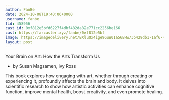 ```yaml
---
author: FanBe
date: 2024-10-08T19:40:06+0000
username: fanbe
fid: 458956
cast_id: 0xf812e5bfd6227f4dbf482da82e771cc2256be166
cast: https://farcaster.xyz/fanbe/0xf812e5bf
image: https://imagedelivery.net/BXluQx4ige9GuW0Ia56BHw/3b429db1-1af6-41d9-27b8-4259e8209d00/original
layout: post
---
```


Your Brain on Art: How the Arts Transform Us

- by Susan Magsamen, Ivy Ross

This book explores how engaging with art, whether through creating or experiencing it, profoundly affects the brain and body. It delves into scientific research to show how artistic activities can enhance cognitive function, improve mental health, boost creativity, and even promote healing.

<img src='https://imagedelivery.net/BXluQx4ige9GuW0Ia56BHw/3b429db1-1af6-41d9-27b8-4259e8209d00/original' alt='' referrerpolicy='no-referrer'/>
<img src='https://imagedelivery.net/BXluQx4ige9GuW0Ia56BHw/4b5c5a6d-2e68-4508-a16a-1c08b68cd700/original' alt='' referrerpolicy='no-referrer'/>
